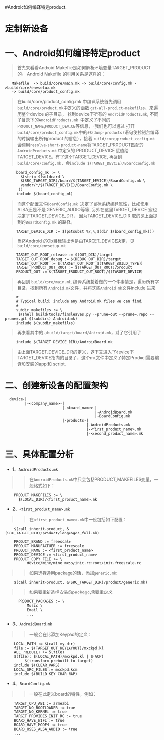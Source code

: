 #Android如何编译特定product.

# 定制新设备 #

# 一、Android如何编译特定product #

> 首先来看看Android Makefile是如何解析环境变量TARGET\_PRODUCT的。
> Android Makefile 的引用关系是这样的：
```
   Makefile  -> build/core/main.mk -> build/core/config.mk ->build/core/envsetup.mk
   -> build/core/product_config.mk
```
> 在build/core/product\_config.mk 中编译系统首先调用 `build/core/product.mk`中定义的函数  `get-all-product-makefiles`，来遍历整个device 的子目录， 找到device下所有的  `AndroidProducts.mk`, 不同子目录下的`AndroidProducts.mk `中定义了不同的` PRODUCT_NAME`,` PRODUCT_DEVICE `等信息，（我们也可以通过 打开`build/core/product_config.mk`中的`#$(dump-products)`语句使控制台编译的时候输出所有product 的信息），接着 `build/core/product_config.mk `会调用`resolve-short-product-name`将TARGET\_PRODUCT匹配的`AndroidProducts.mk` 中定义的 PRODUCT\_DEVICE 赋值给TARGET\_DEVICE。有了这个TARGET\_DEVICE, 再回到 `build/core/config.mk`，会`include $(TARGET_DEVCIE)/BoardConfig.mk`
```
     board_config_mk := \
       $(strip $(wildcard \
       $(SRC_TARGET_DIR)/board/$(TARGET_DEVICE)/BoardConfig.mk \
       vendor/*/$(TARGET_DEVICE)/BoardConfig.mk \
      ))
     include $(board_config_mk)
```
> 而这个配置文件`BoardConfig.mk `决定了目标系统编译属性，比如使用ALSA还是不是 GENERIC\_AUDIO等等, 另外在这里TARGET\_DEVICE 宏也决定了TARGET\_DEVICE\_DIR， 因为TARGET\_DEVICE\_DIR 取的是上面提到的`BoardConfig.mk` 的路径。
```
     TARGET_DEVICE_DIR := $(patsubst %/,%,$(dir $(board_config_mk)))
```
> 当然Android 的Ob目标输出也是由TARGET\_DEVICE决定，见`build/core/envsetup.mk`
```
     TARGET_OUT_ROOT_release := $(OUT_DIR)/target
     TARGET_OUT_ROOT_debug := $(DEBUG_OUT_DIR)/target
     TARGET_OUT_ROOT := $(TARGET_OUT_ROOT_$(TARGET_BUILD_TYPE))
     TARGET_PRODUCT_OUT_ROOT := $(TARGET_OUT_ROOT)/product
     PRODUCT_OUT := $(TARGET_PRODUCT_OUT_ROOT)/$(TARGET_DEVICE)
```
> 再回到 `build/core/main.mk`, 编译系统接着做的一个件事情是，遍历所有字目录，找到所有 `Android.mk`文件，并将这些`Android.mk`文件include 进来
```
     #
     # Typical build; include any Android.mk files we can find.
     #
     subdir_makefiles := \
      $(shell build/tools/findleaves.py --prune=out --prune=.repo --prune=.git $(subdirs) Android.mk)
     include $(subdir_makefiles)
```
> 再来看其中的`./build/target/board/Android.mk`，对了它引用了
```
     include $(TARGET_DEVICE_DIR)/AndroidBoard.mk
```
> 由上面TARGET\_DEVICE\_DIR的定义，这下又进入了device下TARGET\_DEVICE指向的目录了，这个mk文件中定义了特定Product需要编译和安装的app 和 script.

# 二、创建新设备的配置架构 #
```
  device-|
         |-<company_name>-|
                          |-<board_name>-|
                                         |-AndroidBoard.mk
                                         |-BoardConfig.mk                      
                          |-products-|
                                     |-AndroidProducts.mk
                                     |-<first_product_name>.mk
                                     |-<second_product_name>.mk
```

# 三、具体配置分析 #

  * 1、`AndroidProducts.mk`
> > 在`AndroidProducts.mk`中只会包括PRODUCT\_MAKEFILES变量，一般格式如下：
```
    PRODUCT_MAKEFILES := \
      $(LOCAL_DIR)/<first_product_name>.mk
```
  * 2、`<first_product_name>.mk`
> > 在`<first_product_name>.mk`中一般包括如下配置：
```
    $(call inherit-product, &(SRC_TARGET_DIR)/product/languages_full.mk)
      
    PRODUCT_BRAND := freescale
    PRODUCT_MANUFACTUER := freescale
    PRODUCT_NAME := <first_product_name>
    PRODUCT_DEVICE := <first_product_name>
    PRODUCT_COPY_FILE += \
          device/mine/mine_mx53/init.rc:root/init.freescale.rc
```
> > 如果选择通用package的话，添加`generic.mk`:
```
    $(call inherit-product, &(SRC_TARGET_DIR)/product/generic.mk)
```
> > 如果要重新选择安装的package,需要重定义
```
      PRODUCT_PACKAGES := \
          Music \
          Email \
          ...
```
  * 3、`AndroidBoard.mk`
> > 一般会在此添加Keypad的定义：
```
    LOCAL_PATH := $(call my-dir)
    file := $(TARGET_OUT_KEYLAYOUT)/mxckpd.kl
    ALL_PREBUILT += $(file)
    $(file): $(LOCAL_PATH)/mxckpd.kl | $(ACP)
         $(transform-prebuilt-to-target)
    include $(CLEAR_VARS)
    LOCAL_SRC_FILES := mxckpd.kcm
    include $(BUILD_KEY_CHAR_MAP)
```
  * 4、`BoardConfig.mk`
> > 一般在此定义board的特性，例如：
```
    TARGET_CPU_ABI := armeabi
    TARGET_NO_BOOTLOADER := true
    TARGET_NO_KERNEL := true
    TARGET_PROVIDES_INIT_RC := true
    BOARD_HAVE_WIFI := true
    BOARD_HAVE_MODEM := true
    BOARD_USES_ALSA_AUDIO := true
    ...
```